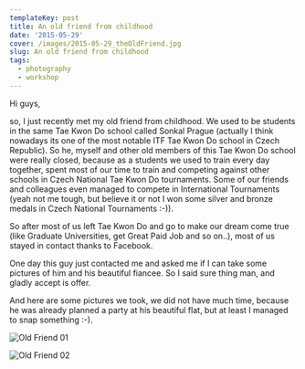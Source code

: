 ```yaml
---
templateKey: post
title: An old friend from childhood
date: '2015-05-29'
cover: /images/2015-05-29_theOldFriend.jpg
slug: An old friend from childhood
tags:
  - photography
  - workshop
---
```


Hi guys,

so, I just recently met my old friend from childhood. We used to be students in the same Tae Kwon Do school called Sonkal Prague (actually I think nowadays its one of the most notable ITF Tae Kwon Do school in Czech Republic). So he, myself and other old members of this Tae Kwon Do school were really closed, because as a students we used to train every day together, spent most of our time to train and competing against other schools in Czech National Tae Kwon Do tournaments. Some of our friends and colleagues even managed to compete in International Tournaments (yeah not me tough, but believe it or not I won some silver and bronze medals in Czech National Tournaments :-)).

So after most of us left Tae Kwon Do and go to make our dream come true (like Graduate Universities, get Great Paid Job and so on..), most of us stayed in contact thanks to Facebook.

One day this guy just contacted me and asked me if I can take some pictures of him and his beautiful fiancee. So I said sure thing man, and gladly accept is offer.

And here are some pictures we took, we did not have much time, because he was already planned a party at his beautiful flat, but at least I managed to snap something :-).

![Old Friend 01](/img/2015-05-29_old_friend_01.jpg 'Old Friend 01')

![Old Friend 02](/img/2015-05-29_old_friend_02.jpg 'Old Friend 02')
